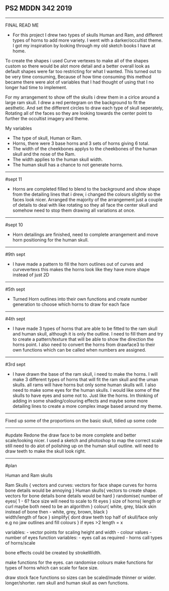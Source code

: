 ## PS2 MDDN 342 2019


----------------------------------------------------------------------------------
FINAL READ ME 
- For this project I drew two types of skulls Human and Ram, and different types of horns to add more variety. I went with a darker/occultist theme. I got my inspiration by looking through my old sketch books I have at home.

To create the shapes i used Curve vertexes to make all of the shapes custom  so there would be alot more detail and a better overall look as default shapes were far too restricting for what I wanted. This turned out to be very time consuming,
Because of how time consuming this method became there were alot of variables that I had thought of using that I no longer had time to implement. 

For my arrangement to show off the skulls i drew them in a cirlce around a large ram skull. I drew a red pentegram on the background to fit the aesthetic. And set the different circles to draw each type of skull seperately,	Rotating all of the faces so they are looking towards the center point to further the occultist imagery and theme. 


My variables
- The type of skull, Human or Ram. 
- Horns, there were 3 base horns and 3 sets of horns giving 6 total.
- The width of the cheekbones applys to the cheekbones of the human skull and the nose of the Ram.
- The width applies to the human skull width. 
- The human skull has a chance to not generate horns.

----------------------------------------------------------------------------------

#sept 11 
 - Horns are completed filled to blend to the background and show shape from the detailing lines that i drew, i changed the colours slightly so the faces look nicer. Arranged the majority of the arrangement just a couple of details to deal with like rotating so they all face the center skull and somehow need to stop them drawing all variations at once. 
----------------------------------------------------------------------------------

#sept 10 
- Horn detailings are finished, need to complete arrangement and move horn positioning for the human skull.
----------------------------------------------------------------------------------
#9th sept 
- I have made a pattern to fill the horn outlines out of curves and curvevertexs
this makes the horns look like they have more shape instead of just 2D
----------------------------------------------------------------------------------
#5th sept 
- Turned Horn outlines into their own functions and create number generation to choose which horns to draw for each face
-------------------------------------------------------------------------------------

#4th sept
- I have made 3 types of horns that are able to be fitted to the ram skull and human skull, although it is only the outline. I need to fill them and try to create a pattern/texture that will be able to show the direction the horns point. I also need to convert the horns from drawface3 to their own functions which can be called when numbers are assigned. 
-------------------------------------------------------------------------------------

#3rd sept
- I have drawn the base of the ram skull, i need to make the horns. I will make 3 different types of horns that will fit the ram skull and the uman skulls. all rams will have horns but only some human skulls will. I also need to make some eyes for the human skulls. I would like some of the skulls to have eyes and some not to. Just like the horns. Im thinking of adding in some shading/colouring effects and maybe some more detailing lines to create a more complex image based around my theme.  
-------------------------------------------------------------------------------------

Fixed up some of the proportions on the basic skull, tidied up some code

--------------------------------------------------------------------------------------
#update 
Redone the draw face to be more complete and better scale/looking nicer.
I used a sketch and photoshop to map the correct scale still need to do alot of polishing up on the human skull outline. will need to draw teeth to make the skull look right.

-------------------------------------------------------------------------------------
#plan

Human and Ram skulls

Ram Skulls {
	vectors and curves:
	vectors for face shape
	curves for horns
	bone details would be annoying
}
Human skulls{
	vectors to create shape.
	vectors for bone details
	bone details would be hard
}
randomise{
	number of eyes{
					1 - 6?
					face size will need to scale to fit eyes
					}
	size of horns{
					length or curl maybe both
					need to be an algorithm
				}
	colour{
			white, grey, black
			skin instead of bone then - white, grey, brown, black 
			}		
	width/length of face
} 
simplify{
	dont draw teeth
	top half of skull/face only e.g no jaw
	outlines and fill colours
}
if eyes >2 length = x 

variables:
	- vector points for scaling height and width
	- colour values
	- number of eyes
	function variables:
		- eyes call as required
		- horns call types of horns/scale

bone effects could be created by strokeWidth. 

make functions for the eyes. can randomise colours
make functions for types of horns which can scale for face size.

draw stock face functions so sizes can be scaled/made thinner or wider. longer/shorter.
ram skull and human skull as own functions. 
